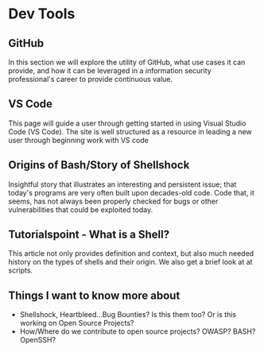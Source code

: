 # Dev Tools
## GitHub
In this section we will explore the utility of GitHub, what use cases it can provide, and how it can be leveraged in a information security professional's career to provide continuous value. 

## VS Code
This page will guide a user through getting started in using Visual Studio Code (VS Code). The site is well structured as a resource in leading a new user through beginning work with VS code


## Origins of Bash/Story of Shellshock
Insightful story that illustrates an interesting and persistent issue; that today's programs are very often built upon decades-old code. Code that, it seems, has not always been properly checked for bugs or other vulnerabilities that could be exploited today.

## Tutorialspoint - What is a Shell?
This article not only provides definition and context, but also much needed history on the types of shells and their origin. We also get a brief look at at scripts.


## Things I want to know more about
* Shellshock, Heartbleed...Bug Bounties? Is this them too? Or is this working on Open Source Projects?
* How/Where do we contribute to open source projects?
            OWASP?
            BASH?
            OpenSSH?
